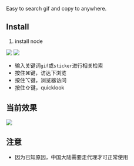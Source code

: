 Easy to search gif and copy to anywhere.

## Install

1. install node



![](https://img.shields.io/badge/version-v1.2-green?style=for-the-badge)
[![](https://img.shields.io/badge/download-click-blue?style=for-the-badge)](https://github.com/alanhg/alfred-workflows/raw/master/giphy/Giphy.alfredworkflow)




<!-- more -->

- 输入关键词`gif`或`sticker`进行相关检索
- 按住⌘键，访达下浏览
- 按住⌥键，浏览器访问
- 按住⇧键，quicklook

## 当前效果

![](./screenshot.gif)

## 注意
- 因为已知原因，中国大陆需要走代理才可正常使用

